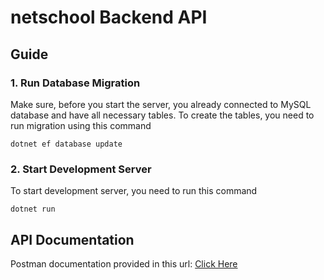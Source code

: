 # netschool Backend API
## Guide
### 1. Run Database Migration
Make sure, before you start the server, you already connected to MySQL database and have all necessary tables. To create the tables, you need to run migration using this command
```
dotnet ef database update
```
### 2. Start Development Server
To start development server, you need to run this command
```
dotnet run
```

## API Documentation
Postman documentation provided in this url: [Click Here](https://documenter.getpostman.com/view/11912848/2sAXqtZg3N)
